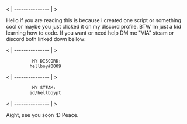   < |      ---------------      | >

Hello if you are reading this is because i created one script or something cool or maybe you just clicked it on my discord profile.
BTW Im just a kid learning how to code.
If you want or need help DM me "VIA" steam or discord both linked down bellow:

   < |      ---------------      | >

              MY DISCORD:
             hellboy#0009
             
   < |      ---------------      | >
                 
              MY STEAM:
             id/hellboypt
             
   < |      ---------------      | >
   
   Aight, see you soon :D
   Peace.
